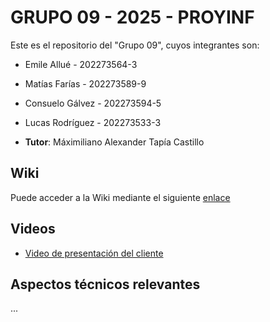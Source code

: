 # GRUPO 09 - 2025 - PROYINF

Este es el repositorio del "Grupo 09", cuyos integrantes son:


* Emile Allué - 202273564-3
* Matías Farías - 202273589-9
* Consuelo Gálvez - 202273594-5
* Lucas Rodríguez - 202273533-3

* **Tutor**: Máximiliano Alexander Tapía Castillo


## Wiki

Puede acceder a la Wiki mediante el siguiente [enlace](https://github.com/MatthewBlitztanz/GRUPO09-2025-PROYINF/wiki#grupo-09)


## Videos

* [Video de presentación del cliente](https://aula.usm.cl/pluginfile.php/6994529/mod_resource/content/1/video1943571039.mp4)


## Aspectos técnicos relevantes

...

